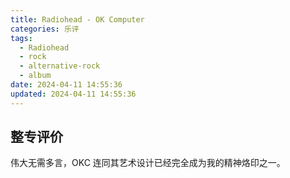 ```yaml
---
title: Radiohead - OK Computer
categories: 乐评
tags:
  - Radiohead
  - rock
  - alternative-rock
  - album
date: 2024-04-11 14:55:36
updated: 2024-04-11 14:55:36
---
```


## 整专评价

伟大无需多言，OKC 连同其艺术设计已经完全成为我的精神烙印之一。
